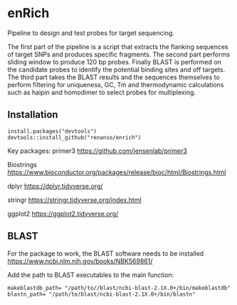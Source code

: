 # enRich
Pipeline to design and test probes for target sequencing.

The first part of the pipeline is a script that extracts the flanking sequences of target SNPs and produces specific fragments. The second part performs sliding window to produce 120 bp probes. Finally BLAST is performed on the candidate probes to identify the potential binding sites and off targets. The third part takes the BLAST results and the sequences themselves to perform filtering for uniqueness, GC, Tm and thermodynamic calculations such as haipin and homodimer to select probes for multiplexing.

## Installation

```
install.packages("devtools")
devtools::install_github("renanso/enrich")
```
Key packages:
primer3
https://github.com/jensenlab/primer3

Biostrings
https://www.bioconductor.org/packages/release/bioc/html/Biostrings.html

dplyr
https://dplyr.tidyverse.org/

stringr
https://stringr.tidyverse.org/index.html

ggplot2
https://ggplot2.tidyverse.org/

## BLAST

For the package to work, the BLAST software needs to be installed https://www.ncbi.nlm.nih.gov/books/NBK569861/

Add the path to BLAST executables to the main function:
```
makeblastdb_path= "/path/to//blast/ncbi-blast-2.1X.0+/bin/makeblastdb" 
blastn_path= "/path/to/blast/ncbi-blast-2.1X.0+/bin/blastn" 
```
